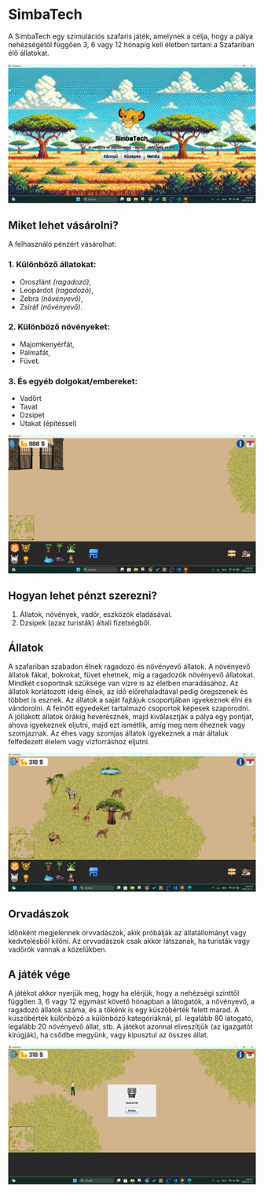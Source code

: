 # SimbaTech

A SimbaTech egy szimulációs szafaris játék, amelynek a célja, hogy a pálya 
nehézségétől függően 3, 6 vagy 12 hónapig kell életben tartani a Szafariban 
élő állatokat.

![img.png](img.png)

## Miket lehet vásárolni?

A felhasználó pénzért vásárolhat:
### 1. Különböző állatokat:
+ Oroszlánt *(ragadozó)*,
+ Leopárdot *(ragadozó)*,
+ Zebra *(növényevő)*,
+ Zsiráf *(növényevő)*.

### 2. Különböző növényeket:

+ Majomkenyérfát,
+ Pálmafát,
+ Füvet.

### 3. És egyéb dolgokat/embereket:

+ Vadőrt
+ Tavat
+ Dzsipet
+ Utakat (építéssel)

![Shop image](src/main/res/shop.png)

## Hogyan lehet pénzt szerezni?
 1. Állatok, növények, vadőr, eszközök eladásával.
 2. Dzsipek (azaz turisták) általi fizetségből.

## Állatok

A szafariban szabadon élnek ragadozó és növényevő állatok. A növényevő állatok fákat, bokrokat,
füvet ehetnek, míg a ragadozók növényevő állatokat. Mindkét csoportnak szüksége van vízre is az
életben maradásához. Az állatok korlátozott ideig élnek, az idő előrehaladtával pedig öregszenek és
többet is esznek. Az állatok a saját fajtájuk csoportjában igyekeznek élni és vándorolni. A felnőtt
egyedeket tartalmazó csoportok képesek szaporodni. A jóllakott állatok órákig heverésznek, majd
kiválasztják a pálya egy pontját, ahova igyekeznek
eljutni, majd ezt ismétlik, amíg meg nem éheznek vagy szomjaznak. Az éhes vagy szomjas állatok
igyekeznek a már általuk felfedezett élelem vagy vízforráshoz eljutni.

![Animals image](src/main/res/animals.png)

## Orvadászok
Időnként megjelennek orvvadászok, akik próbálják az állatállományt vagy kedvtelésből kilőni. Az orvvadászok csak akkor látszanak, ha turisták vagy vadőrök
vannak a közelükben.

## A játék vége
A játékot akkor nyerjük meg, hogy ha elérjük, hogy a nehézségi szinttől függően 3, 6 vagy 12 egymást
követő hónapban a látogatók, a növényevő, a ragadozó állatok száma, és a tőkénk is egy küszöbérték
felett marad. A küszöbérték különböző a különböző kategóriáknál, pl. legalább 80 látogató, legalább
20 növényevő állat, stb. A játékot azonnal elveszítjük (az igazgatót kirúgják), ha csődbe megyünk,
vagy kipusztul az összes állat.

![You lost the game image](src/main/res/loose.png)


